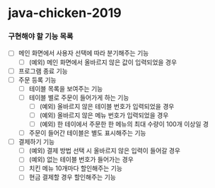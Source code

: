 # java-chicken-2019

### 구현해야 할 기능 목록
- [ ] 메인 화면에서 사용자 선택에 따라 분기해주는 기능
    - [ ] (예외) 메인 화면에서 올바르지 않은 값이 입력되었을 경우  
- [ ] 프로그램 종료 기능
- [ ] 주문 등록 기능
    - [ ] 테이블 목록을 보여주는 기능 
    - [ ] 테이블 별로 주문이 들어가게 하는 기능
        - [ ] (예외) 올바르지 않은 테이블 번호가 입력되었을 경우
        - [ ] (예외) 올바르지 않은 메뉴 번호가 입력되었을 경우 
        - [ ] (예외) 한 테이에서 주문한 한 메뉴의 최대 수량이 100개 이상일 경 
    - [ ] 주문이 들어간 테이블은 별도 표시해주는 기능
- [ ] 결제하기 기능
    - [ ] (예외) 결제 방법 선택 시 올바르지 않은 입력이 들어갈 경우
    - [ ] (예외) 없는 테이블 번호가 들어가는 경우 
    - [ ] 치킨 메뉴 10개마다 할인해주는 기능
    - [ ] 현금 결제할 경우 할인해주는 기능 